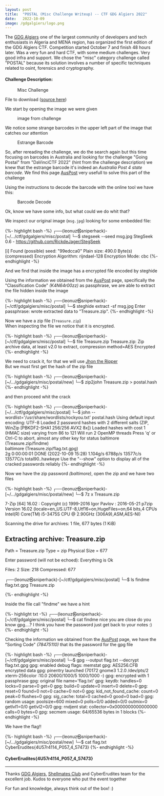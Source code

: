```yaml
---
layout: post
title:  "POSTAL (Misc Challenge Writeup) -- CTF GDG Algiers 2022"
date:   2022-10-09
image: /gdgalgiers/logo.png
---
```

<p class="intro"><span class="dropcap">T</span>he <a href="https://www.gdgalgiers.com//">GDG Algiers</a> one of the largest community of developers and tech enthusiasts in Algeria and MENA region, has organized the first edition of the GDG Algiers CTF. Competition started October 7 and finish 48 hours later. Was a very fun and hard CTF, with some medium challenges. Very good infra and support. We chose the "misc" category challenge called "POSTAL" because its solution involves a number of specific techniques related to osint, forensics and cryptography.</p>


#### Challenge Description: 

<figure>
        <img src="/assets/img/gdgalgiers/chall.png" alt="" />
        <figcaption>Misc Challenge</figcaption>
</figure>

File to download ([source here](https://raw.githubusercontent.com/leonuz/CTFs/main/stuff/msg.jpg))


We start by opening the image we were given

<figure>
        <img src="/assets/img/gdgalgiers/msg1.png" alt="" />
        <figcaption>image from challenge</figcaption>
</figure>

We notice some strange barcodes in the upper left part of the image that catches our attention

<figure>
        <img src="/assets/img/gdgalgiers/msg2.png" alt="" />
        <figcaption>Estrange Barcode</figcaption>
</figure>

So, after rereading the challenge, we do the search again but this time focusing on barcodes in Australia and looking for the challenge "Going Postal" from "DaVinciCTF 2022" (hint from the challenge description) we knew that the estrange barcode it's indeed an *Australia Post 4 state barcode*. 
We find this page [AusPost](http://bobcodes.weebly.com/auspost.html) very usefull to solve this part of the challenge 

Using the instructions to decode the barcode with the online tool we have this:

<figure>
        <img src="/assets/img/gdgalgiers/auspost.png" alt="" />
        <figcaption>Barcode Decode</figcaption>
</figure>

Ok, know we have some info, but what could we do whit that?

We inspect our original image (`msg.jpg`) looking for some embedded file:

{%- highlight bash -%}
┌──(leonuz㉿sniperhack)-[~/…/ctf/gdgalgiers/misc/postal]
└─$ stegseek --seed msg.jpg
StegSeek 0.6 - https://github.com/RickdeJager/StegSeek

[i] Found (possible) seed: "99edcca0"
        Plain size: 490.0 Byte(s) (compressed)
        Encryption Algorithm: rijndael-128
        Encryption Mode:      cbc
{%- endhighlight -%}

And we find that inside the image has a encrypted file encoded by steghide 

Using the information we obtained from the [AusPost](http://bobcodes.weebly.com/auspost.html) page, specifically the "Classification Code" *(K4N64r00zz)* as passphrase, we are able to extract the file hidden inside the image

{%- highlight bash -%}
┌──(leonuz㉿sniperhack)-[~/ctf/gdgalgiers/misc/postal]
└─$ steghide extract -sf msg.jpg
Enter passphrase:
wrote extracted data to "Treasure.zip".
{%- endhighlight -%}

Now we have a zip file (`Treasure.zip`)  
When inspecting the file we notice that it is encrypted.  

{%- highlight bash -%}
┌──(leonuz㉿sniperhack)-[~/ctf/gdgalgiers/misc/postal]
└─$ file Treasure.zip
Treasure.zip: Zip archive data, at least v2.0 to extract, compression method=AES Encrypted
{%- endhighlight -%}

We need to crack it, for that we will use [Jhon the Ripper](https://www.openwall.com/john)  
But we must first get the hash of the zip file  

{%- highlight bash -%}
┌──(leonuz㉿sniperhack)-[~/…/gdgalgiers/misc/postal/new]
└─$ zip2john Treasure.zip > postal.hash
{%- endhighlight -%}

and then proceed whit the crack

{%- highlight bash -%}
┌──(leonuz㉿sniperhack)-[~/…/ctf/gdgalgiers/misc/postal]
└─$ john --wordlist='/usr/share/wordlists/rockyou.txt' postal.hash 
Using default input encoding: UTF-8
Loaded 2 password hashes with 2 different salts (ZIP, WinZip [PBKDF2-SHA1 256/256 AVX2 8x])
Loaded hashes with cost 1 (HMAC size) varying from 86 to 121
Will run 2 OpenMP threads
Press 'q' or Ctrl-C to abort, almost any other key for status
baltimore        (Treasure.zip/findme)     
baltimore        (Treasure.zip/flag.txt.gpg)     
2g 0:00:00:01 DONE (2022-10-09 15:28) 1.104g/s 6788p/s 13577c/s 13577C/s total90..hawkeye
Use the "--show" option to display all of the cracked passwords reliably
{%- endhighlight -%}

Now we have the zip password *(baltimore)*, open the zip and we have two files

{%- highlight bash -%}
┌──(leonuz㉿sniperhack)-[~/…/gdgalgiers/misc/postal/new]
└─$ 7z x Treasure.zip

7-Zip [64] 16.02 : Copyright (c) 1999-2016 Igor Pavlov : 2016-05-21
p7zip Version 16.02 (locale=en_US.UTF-8,Utf16=on,HugeFiles=on,64 bits,4 CPUs Intel(R) Core(TM) i5-3475S CPU @ 2.90GHz (306A9),ASM,AES-NI)

Scanning the drive for archives:
1 file, 677 bytes (1 KiB)

Extracting archive: Treasure.zip
--
Path = Treasure.zip
Type = zip
Physical Size = 677


Enter password (will not be echoed):
Everything is Ok

Files: 2
Size:       218
Compressed: 677

┌──(leonuz㉿sniperhack)-[~/ctf/gdgalgiers/misc/postal]
└─$ ls
findme  flag.txt.gpg  Treasure.zip

{%- endhighlight -%}

Inside the file call "findme" we have a hint

{%- highlight txt -%}
┌──(leonuz㉿sniperhack)-[~/ctf/gdgalgiers/misc/postal]
└─$ cat findme
nice you are close
do you know gpg....?
I think you have the password just get back to your notes :)
{%- endhighlight -%}

Checking the information we obtained from the [AusPost](http://bobcodes.weebly.com/auspost.html) page, we have the "Sorting Code" *(78475110)* that its the password for the gpg file

{%- highlight bash -%}
┌──(leonuz㉿sniperhack)-[~/ctf/gdgalgiers/misc/postal]
└─$ gpg --output flag.txt --decrypt flag.txt.gpg 
gpg: enabled debug flags: memstat
gpg: AES256.CFB encrypted data
gpg: pinentry launched (70172 gnome3 1.2.0 /dev/pts/2 xterm-256color :10.0 20600/1000/5 1000/1000 -)
gpg: encrypted with 1 passphrase
gpg: original file name='flag.txt'
gpg: keydb: handles=0 locks=0 parse=0 get=0
gpg:        build=0 update=0 insert=0 delete=0
gpg:        reset=0 found=0 not=0 cache=0 not=0
gpg: kid_not_found_cache: count=0 peak=0 flushes=0
gpg: sig_cache: total=0 cached=0 good=0 bad=0
gpg: random usage: poolsize=600 mixed=0 polls=0/0 added=0/0
              outmix=0 getlvl1=0/0 getlvl2=0/0
gpg: rndjent stat: collector=0x0000000000000000 calls=0 bytes=0
gpg: secmem usage: 64/65536 bytes in 1 blocks
{%- endhighlight -%}

We have the flag!!

{%- highlight bash -%}
┌──(leonuz㉿sniperhack)-[~/…/gdgalgiers/misc/postal/new]
└─$ cat flag.txt
CyberErudites{4U57r4114_P057_4_57473}
{%- endhighlight -%}

#### CyberErudites{4U57r4114_P057_4_57473}


- - -
Thanks [GDG Algiers](https://www.gdgalgiers.com/), [Shellmates Club](https://www.shellmates.club/) and CyberErudites team for the excellent job. Kudos to everyone who put the event together 

For fun and knowledge, always think out of the box! :)

<figure>
        <img src="/assets/img/gdgalgiers/score.png" alt="" />
</figure>

